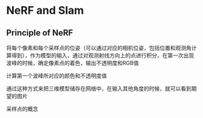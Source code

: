# NeRF and Slam

## Principle of NeRF

将每个像素和每个采样点的位姿（可以通过对应的相机位姿，包括位置和观测角计算得到），作为模型的输入，通过对观测射线方向上的点进行积分，在第一次出现波峰的时候，确定像素点的着色，输出不透明度和RGB值

计算第一个波峰所对应的颜色和不透明度值

通过这种方式来把三维模型储存在网络中，在输入其他角度的时候，就可以看到期望的图片

采样点的概念